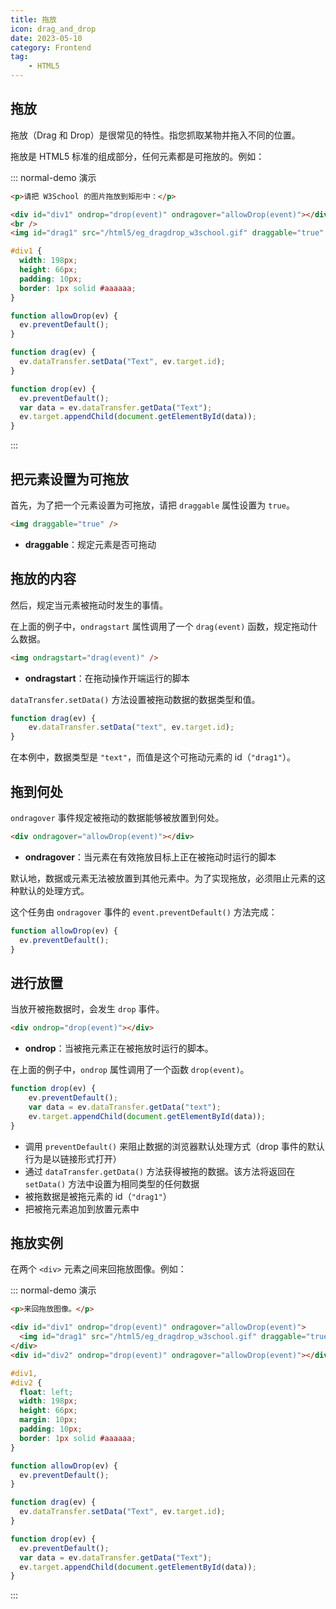 ```yaml
---
title: 拖放
icon: drag_and_drop
date: 2023-05-10
category: Frontend
tag:
    - HTML5
---
```


## 拖放

拖放（Drag 和 Drop）是很常见的特性。指您抓取某物并拖入不同的位置。

拖放是 HTML5 标准的组成部分，任何元素都是可拖放的。例如：

::: normal-demo 演示

```html
<p>请把 W3School 的图片拖放到矩形中：</p>

<div id="div1" ondrop="drop(event)" ondragover="allowDrop(event)"></div>
<br />
<img id="drag1" src="/html5/eg_dragdrop_w3school.gif" draggable="true" ondragstart="drag(event)" />
```

```css
#div1 {
  width: 198px;
  height: 66px;
  padding: 10px;
  border: 1px solid #aaaaaa;
}
```

```js
function allowDrop(ev) {
  ev.preventDefault();
}

function drag(ev) {
  ev.dataTransfer.setData("Text", ev.target.id);
}

function drop(ev) {
  ev.preventDefault();
  var data = ev.dataTransfer.getData("Text");
  ev.target.appendChild(document.getElementById(data));
}
```

:::

## 把元素设置为可拖放

首先，为了把一个元素设置为可拖放，请把 `draggable` 属性设置为 `true`。

```html
<img draggable="true" />
```

- **draggable**：规定元素是否可拖动

## 拖放的内容

然后，规定当元素被拖动时发生的事情。

在上面的例子中，`ondragstart` 属性调用了一个 `drag(event)` 函数，规定拖动什么数据。

```html
<img ondragstart="drag(event)" />
```

- **ondragstart**：在拖动操作开端运行的脚本

`dataTransfer.setData()` 方法设置被拖动数据的数据类型和值。

```js
function drag(ev) {
    ev.dataTransfer.setData("text", ev.target.id);
}
```

在本例中，数据类型是 `"text"`，而值是这个可拖动元素的 id（`"drag1"`）。

## 拖到何处

`ondragover` 事件规定被拖动的数据能够被放置到何处。

```html
<div ondragover="allowDrop(event)"></div>
```

- **ondragover**：当元素在有效拖放目标上正在被拖动时运行的脚本

默认地，数据或元素无法被放置到其他元素中。为了实现拖放，必须阻止元素的这种默认的处理方式。

这个任务由 `ondragover` 事件的 `event.preventDefault()` 方法完成：

```js
function allowDrop(ev) {
  ev.preventDefault();
}
```

## 进行放置

当放开被拖数据时，会发生 `drop` 事件。

```html
<div ondrop="drop(event)"></div>
```

- **ondrop**：当被拖元素正在被拖放时运行的脚本。

在上面的例子中，`ondrop` 属性调用了一个函数 `drop(event)`。

```js
function drop(ev) {
    ev.preventDefault();
    var data = ev.dataTransfer.getData("text");
    ev.target.appendChild(document.getElementById(data));
}
```

- 调用 `preventDefault()` 来阻止数据的浏览器默认处理方式（drop 事件的默认行为是以链接形式打开）
- 通过 `dataTransfer.getData()` 方法获得被拖的数据。该方法将返回在 `setData()` 方法中设置为相同类型的任何数据
- 被拖数据是被拖元素的 id（`"drag1"`）
- 把被拖元素追加到放置元素中

## 拖放实例

在两个 `<div>` 元素之间来回拖放图像。例如：

::: normal-demo 演示

```html
<p>来回拖放图像。</p>

<div id="div1" ondrop="drop(event)" ondragover="allowDrop(event)">
  <img id="drag1" src="/html5/eg_dragdrop_w3school.gif" draggable="true" ondragstart="drag(event)" />
</div>
<div id="div2" ondrop="drop(event)" ondragover="allowDrop(event)"></div>
```

```css
#div1,
#div2 {
  float: left;
  width: 198px;
  height: 66px;
  margin: 10px;
  padding: 10px;
  border: 1px solid #aaaaaa;
}

```

```js
function allowDrop(ev) {
  ev.preventDefault();
}

function drag(ev) {
  ev.dataTransfer.setData("Text", ev.target.id);
}

function drop(ev) {
  ev.preventDefault();
  var data = ev.dataTransfer.getData("Text");
  ev.target.appendChild(document.getElementById(data));
}
```

:::

